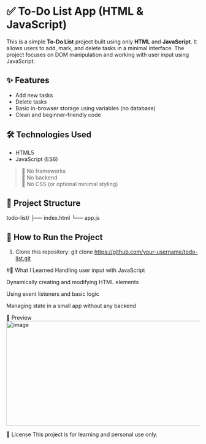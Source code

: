 # ✅ To-Do List App (HTML & JavaScript)

This is a simple **To-Do List** project built using only **HTML** and **JavaScript**. It allows users to add, mark, and delete tasks in a minimal interface. The project focuses on DOM manipulation and working with user input using JavaScript.

## ✨ Features

- Add new tasks 
- Delete tasks
- Basic in-browser storage using variables (no database)
- Clean and beginner-friendly code

## 🛠 Technologies Used

- HTML5
- JavaScript (ES6)

> 🔹 No frameworks  
> 🔹 No backend  
> 🔹 No CSS (or optional minimal styling)

## 📁 Project Structure
todo-list/
├── index.html
└── app.js


## 🚀 How to Run the Project

1. Clone this repository:
git clone https://github.com/your-username/todo-list.git

#🧠 What I Learned
Handling user input with JavaScript

Dynamically creating and modifying HTML elements

Using event listeners and basic logic

Managing state in a small app without any backend

📸 Preview
<img width="523" height="274" alt="image" src="https://github.com/user-attachments/assets/123d01a5-6941-4bf7-acc0-502b5cfa007c" />

📝 License
This project is for learning and personal use only.





